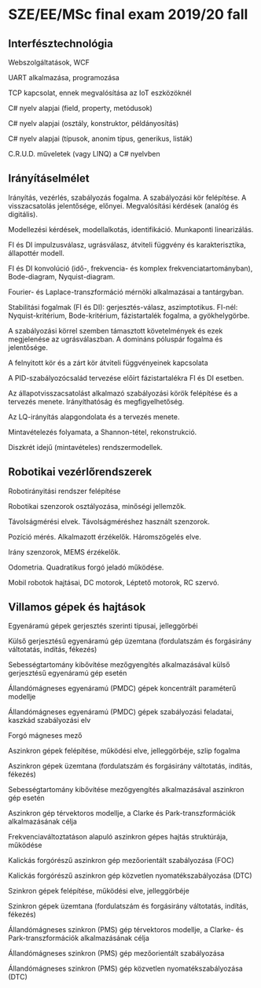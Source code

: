 # SZE/EE/MSc final exam 2019/20 fall


Interfésztechnológia
--------------------

Webszolgáltatások, WCF

UART alkalmazása, programozása

TCP kapcsolat, ennek megvalósítása az IoT eszközöknél

C# nyelv alapjai (field, property, metódusok)

C# nyelv alapjai (osztály, konstruktor, példányosítás)

C# nyelv alapjai (típusok, anonim típus, generikus, listák)

C.R.U.D. műveletek (vagy LINQ) a C# nyelvben

Irányításelmélet
----------------

Irányítás, vezérlés, szabályozás fogalma. A szabályozási kör felépítése. A visszacsatolás jelentősége, előnyei. Megvalósítási kérdések (analóg és digitális).

Modellezési kérdések, modellalkotás, identifikáció. Munkaponti linearizálás.

FI és DI impulzusválasz, ugrásválasz, átviteli függvény és karakterisztika, állapottér modell.

FI és DI konvolúció (idő-, frekvencia- és komplex frekvenciatartományban), Bode-diagram, Nyquist-diagram.

Fourier- és Laplace-transzformáció mérnöki alkalmazásai a tantárgyban.

Stabilitási fogalmak (FI és DI): gerjesztés-válasz, aszimptotikus. FI-nél: Nyquist-kritérium, Bode-kritérium, fázistartalék fogalma, a gyökhelygörbe.

A szabályozási körrel szemben támasztott követelmények és ezek megjelenése az ugrásválaszban. A domináns póluspár fogalma és jelentősége.

A felnyitott kör és a zárt kör átviteli függvényeinek kapcsolata

A PID-szabályozócsalád tervezése előírt fázistartalékra FI és DI esetben.

Az állapotvisszacsatolást alkalmazó szabályozási körök felépítése és a tervezés menete. Irányíthatóság és megfigyelhetőség.

Az LQ-irányítás alapgondolata és a tervezés menete.

Mintavételezés folyamata, a Shannon-tétel, rekonstrukció.

Diszkrét idejű (mintavételes) rendszermodellek.


Robotikai vezérlőrendszerek
---------------------------

Robotirányitási rendszer felépítése

Robotikai szenzorok osztályozása, minőségi jellemzők.

Távolságmérési elvek. Távolságméréshez használt szenzorok.

Pozíció mérés. Alkalmazott érzékelők. Háromszögelés elve.

Irány szenzorok, MEMS érzékelők.

Odometria. Quadratikus forgó jeladó működése.

Mobil robotok hajtásai, DC motorok, Léptető motorok, RC szervó.

Villamos gépek és hajtások
--------------------------

Egyenáramú gépek gerjesztés szerinti típusai, jelleggörbéi

Külső gerjesztésű egyenáramú gép üzemtana (fordulatszám és forgásirány váltotatás, indítás, fékezés)

Sebességtartomány kibővítése mezőgyengítés alkalmazásával külső gerjesztésű egyenáramú gép esetén

Állandómágneses egyenáramú (PMDC) gépek koncentrált paraméterű modellje

Állandómágneses egyenáramú (PMDC) gépek szabályozási feladatai, kaszkád szabályozási elv

Forgó mágneses mező

Aszinkron gépek felépítése, működési elve, jelleggörbéje, szlip fogalma

Aszinkron gépek üzemtana (fordulatszám és forgásirány váltotatás, indítás, fékezés)

Sebességtartomány kibővítése mezőgyengítés alkalmazásával aszinkron gép esetén

Aszinkron gép térvektoros modellje, a Clarke és Park-transzformációk alkalmazásának célja

Frekvenciaváltoztatáson alapuló aszinkron gépes hajtás struktúrája, működése

Kalickás forgórészű aszinkron gép mezőorientált szabályozása (FOC)

Kalickás forgórészű aszinkron gép közvetlen nyomatékszabályozása (DTC)

Szinkron gépek felépítése, működési elve, jelleggörbéje

Szinkron gépek üzemtana (fordulatszám és forgásirány váltotatás, indítás, fékezés)

Állandómágneses szinkron (PMS) gép térvektoros modellje, a Clarke- és Park-transzformációk alkalmazásának célja

Állandómágneses szinkron (PMS) gép mezőorientált szabályozása

Állandómágneses szinkron (PMS) gép közvetlen nyomatékszabályozása (DTC)